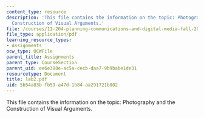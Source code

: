 ```yaml
---
content_type: resource
description: 'This file contains the information on the topic: Photography and the
  Construction of Visual Arguments.'
file: /courses/11-204-planning-communications-and-digital-media-fall-2004/5b54a83bfb59a47d1b84aa291721b802_lab2.pdf
file_type: application/pdf
learning_resource_types:
- Assignments
ocw_type: OCWFile
parent_title: Assignments
parent_type: CourseSection
parent_uid: ee6e388e-ac5a-cecb-daa7-9b9babe1de31
resourcetype: Document
title: lab2.pdf
uid: 5b54a83b-fb59-a47d-1b84-aa291721b802
---
```

This file contains the information on the topic: Photography and the Construction of Visual Arguments.